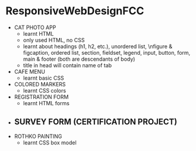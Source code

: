 # ResponsiveWebDesignFCC
- CAT PHOTO APP
  - learnt HTML
  - only used HTML, no CSS
  - learnt about headings (h1, h2, etc.), unordered list, \nfigure & figcaption, ordered list, section, fieldset, legend, input, button, form, main & footer (both are descendants of body)
  - title in head will contain name of tab
- CAFE MENU
  - learnt basic CSS
- COLORED MARKERS
  - learnt CSS colors
- REGISTRATION FORM
  - learnt HTML forms
- SURVEY FORM (CERTIFICATION PROJECT)
  -
- ROTHKO PAINTING
  - learnt CSS box model
